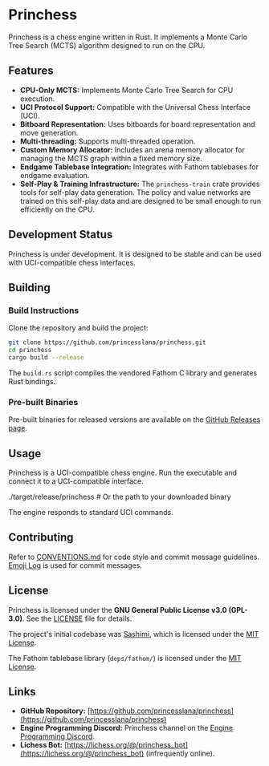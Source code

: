 # Princhess

Princhess is a chess engine written in Rust. It implements a Monte Carlo Tree Search (MCTS) algorithm designed to run on the CPU.

## Features

*   **CPU-Only MCTS:** Implements Monte Carlo Tree Search for CPU execution.
*   **UCI Protocol Support:** Compatible with the Universal Chess Interface (UCI).
*   **Bitboard Representation:** Uses bitboards for board representation and move generation.
*   **Multi-threading:** Supports multi-threaded operation.
*   **Custom Memory Allocator:** Includes an arena memory allocator for managing the MCTS graph within a fixed memory size.
*   **Endgame Tablebase Integration:** Integrates with Fathom tablebases for endgame evaluation.
*   **Self-Play & Training Infrastructure:** The `princhess-train` crate provides tools for self-play data generation. The policy and value networks are trained on this self-play data and are designed to be small enough to run efficiently on the CPU.

## Development Status

Princhess is under development. It is designed to be stable and can be used with UCI-compatible chess interfaces.

## Building

### Build Instructions

Clone the repository and build the project:

```bash
git clone https://github.com/princesslana/princhess.git
cd princhess
cargo build --release
```

The `build.rs` script compiles the vendored Fathom C library and generates Rust bindings.

### Pre-built Binaries

Pre-built binaries for released versions are available on the [GitHub Releases page](https://github.com/princesslana/princhess/releases).

## Usage

Princhess is a UCI-compatible chess engine. Run the executable and connect it to a UCI-compatible interface.

./target/release/princhess # Or the path to your downloaded binary

The engine responds to standard UCI commands.

## Contributing

Refer to [CONVENTIONS.md](CONVENTIONS.md) for code style and commit message guidelines.
[Emoji Log](https://github.com/ahmadawais/Emoji-Log) is used for commit messages.

## License

Princhess is licensed under the **GNU General Public License v3.0 (GPL-3.0)**. See the [LICENSE](LICENSE) file for details.

The project's initial codebase was [Sashimi](https://github.com/zxqfl/sashimi), which is licensed under the [MIT License](LICENSE.sashimi).

The Fathom tablebase library (`deps/fathom/`) is licensed under the [MIT License](LICENSE.fathom).

## Links

*   **GitHub Repository:** [https://github.com/princesslana/princhess](https://github.com/princesslana/princhess)
*   **Engine Programming Discord:** Princhess channel on the [Engine Programming Discord](https://discord.gg/YctB2p4).
*   **Lichess Bot:** [https://lichess.org/@/princhess_bot](https://lichess.org/@/princhess_bot) (infrequently online).
